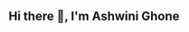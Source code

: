 Hi there 🐢, I'm Ashwini  Ghone
-------------------------------------------------------------------------------------------------------------------------------------------------------



